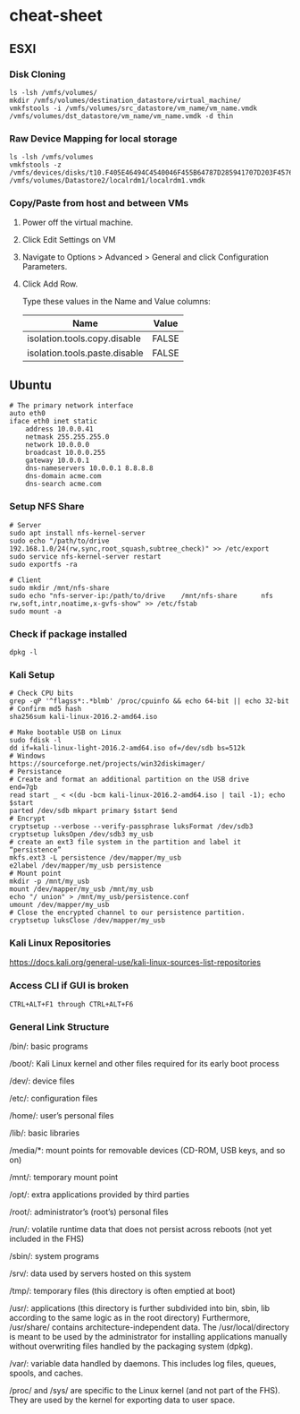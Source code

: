 # cheat-sheet

## ESXI
### Disk Cloning
```shell
ls -lsh /vmfs/volumes/
mkdir /vmfs/volumes/destination_datastore/virtual_machine/
vmkfstools -i /vmfs/volumes/src_datastore/vm_name/vm_name.vmdk /vmfs/volumes/dst_datastore/vm_name/vm_name.vmdk -d thin
```

### Raw Device Mapping for local storage
```shell
ls -lsh /vmfs/volumes
vmkfstools -z /vmfs/devices/disks/t10.F405E46494C4540046F455B64787D285941707D203F45765 /vmfs/volumes/Datastore2/localrdm1/localrdm1.vmdk
```

### Copy/Paste from host and between VMs
1. Power off the virtual machine.
2. Click Edit Settings on VM
3. Navigate to Options > Advanced > General and click Configuration Parameters.
4. Click Add Row.  

    Type these values in the Name and Value columns:
    
    | Name                              | Value |
    | --------------------------------- |:-----:|
    | isolation.tools.copy.disable      | FALSE |
    | isolation.tools.paste.disable     | FALSE |



## Ubuntu
```shell
# The primary network interface
auto eth0
iface eth0 inet static
    address 10.0.0.41
    netmask 255.255.255.0
    network 10.0.0.0
    broadcast 10.0.0.255
    gateway 10.0.0.1
    dns-nameservers 10.0.0.1 8.8.8.8
    dns-domain acme.com
    dns-search acme.com
```
### Setup NFS Share
```shell
# Server
sudo apt install nfs-kernel-server
sudo echo "/path/to/drive     192.168.1.0/24(rw,sync,root_squash,subtree_check)" >> /etc/export
sudo service nfs-kernel-server restart
sudo exportfs -ra

# Client
sudo mkdir /mnt/nfs-share
sudo echo "nfs-server-ip:/path/to/drive    /mnt/nfs-share      nfs       rw,soft,intr,noatime,x-gvfs-show" >> /etc/fstab
sudo mount -a
```

### Check if package installed
```shell
dpkg -l
```

### Kali Setup
```shell
# Check CPU bits
grep -qP '^flagss*:.*blmb' /proc/cpuinfo && echo 64-bit || echo 32-bit
# Confirm md5 hash
sha256sum kali-linux-2016.2-amd64.iso

# Make bootable USB on Linux
sudo fdisk -l
dd if=kali-linux-light-2016.2-amd64.iso of=/dev/sdb bs=512k
# Windows
https://sourceforge.net/projects/win32diskimager/
# Persistance
# Create and format an additional partition on the USB drive
end=7gb
read start _ < <(du -bcm kali-linux-2016.2-amd64.iso | tail -1); echo $start
parted /dev/sdb mkpart primary $start $end
# Encrypt
cryptsetup --verbose --verify-passphrase luksFormat /dev/sdb3
cryptsetup luksOpen /dev/sdb3 my_usb
# create an ext3 file system in the partition and label it “persistence”
mkfs.ext3 -L persistence /dev/mapper/my_usb
e2label /dev/mapper/my_usb persistence
# Mount point
mkdir -p /mnt/my_usb
mount /dev/mapper/my_usb /mnt/my_usb
echo "/ union" > /mnt/my_usb/persistence.conf
umount /dev/mapper/my_usb
# Close the encrypted channel to our persistence partition.
cryptsetup luksClose /dev/mapper/my_usb
```
### Kali Linux Repositories
https://docs.kali.org/general-use/kali-linux-sources-list-repositories

### Access CLI if GUI is broken
```shell
CTRL+ALT+F1 through CTRL+ALT+F6
```
### General Link Structure

/bin/: basic programs

/boot/: Kali Linux kernel and other files required for its early boot process

/dev/: device files

/etc/: configuration files

/home/: user’s personal files

/lib/: basic libraries

/media/*: mount points for removable devices (CD-ROM, USB keys, and so on)

/mnt/: temporary mount point

/opt/: extra applications provided by third parties

/root/: administrator’s (root’s) personal files

/run/: volatile runtime data that does not persist across reboots (not yet included in the FHS)

/sbin/: system programs

/srv/: data used by servers hosted on this system

/tmp/: temporary files (this directory is often emptied at boot)

/usr/: applications (this directory is further subdivided into bin, sbin, lib according to the same logic as in the root directory) Furthermore, /usr/share/ contains architecture-independent data. The /usr/local/directory is meant to be used by the administrator for installing applications manually without overwriting files handled by the packaging system (dpkg).

/var/: variable data handled by daemons. This includes log files, queues, spools, and caches.

/proc/ and /sys/ are specific to the Linux kernel (and not part of the FHS). They are used by the kernel for exporting data to user space.



